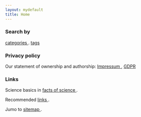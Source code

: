 ```yaml
---
layout: mydefault
title: Home
---
```


### Search by

<a href="{{ '/categories.html' | relative_url }}">
categories
</a>.  

<a href="{{ '/tags.html' | relative_url }}">
tags
</a>  

### Privacy policy
<p>
Our statement of ownership and authorship:
<a href="{{ '/impressum.html' | relative_url }}">
Impressum
</a>, 
<a href="https://kissjgabi.github.io/gdpr/">
GDPR
</a>
</p>

### Links

<p>
Science basics in
<a href="{{ '/facts_of_science.html' | relative_url }}">
facts of science
</a>.
</p>

<p>
Recommended 
<a href="https://kissjgabi.github.io/b6school/backdoor.html" target="_blank">
links
</a>.
</p>

<p>
Jumo to
<a href="{{ '/sitemap.html' | relative_url }}">
sitemap
</a>.
</p>
